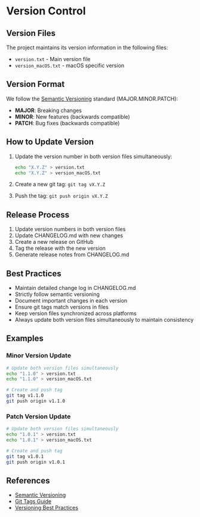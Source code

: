 # Version Control

## Version Files

The project maintains its version information in the following files:

- `version.txt` - Main version file
- `version_macOS.txt` - macOS specific version

## Version Format

We follow the [Semantic Versioning](https://semver.org/) standard (MAJOR.MINOR.PATCH):

- **MAJOR**: Breaking changes
- **MINOR**: New features (backwards compatible)
- **PATCH**: Bug fixes (backwards compatible)

## How to Update Version

1. Update the version number in both version files simultaneously:

   ```bash
   echo "X.Y.Z" > version.txt
   echo "X.Y.Z" > version_macOS.txt
   ```

2. Create a new git tag: `git tag vX.Y.Z`
3. Push the tag: `git push origin vX.Y.Z`

## Release Process

1. Update version numbers in both version files
2. Update CHANGELOG.md with new changes
3. Create a new release on GitHub
4. Tag the release with the new version
5. Generate release notes from CHANGELOG.md

## Best Practices

- Maintain detailed change log in CHANGELOG.md
- Strictly follow semantic versioning
- Document important changes in each version
- Ensure git tags match versions in files
- Keep version files synchronized across platforms
- Always update both version files simultaneously to maintain consistency

## Examples

### Minor Version Update

```bash
# Update both version files simultaneously
echo "1.1.0" > version.txt
echo "1.1.0" > version_macOS.txt

# Create and push tag
git tag v1.1.0
git push origin v1.1.0
```

### Patch Version Update

```bash
# Update both version files simultaneously
echo "1.0.1" > version.txt
echo "1.0.1" > version_macOS.txt

# Create and push tag
git tag v1.0.1
git push origin v1.0.1
```

## References

- [Semantic Versioning](https://semver.org/)
- [Git Tags Guide](https://git-scm.com/book/en/v2/Git-Basics-Tagging)
- [Versioning Best Practices](https://keepachangelog.com/)
